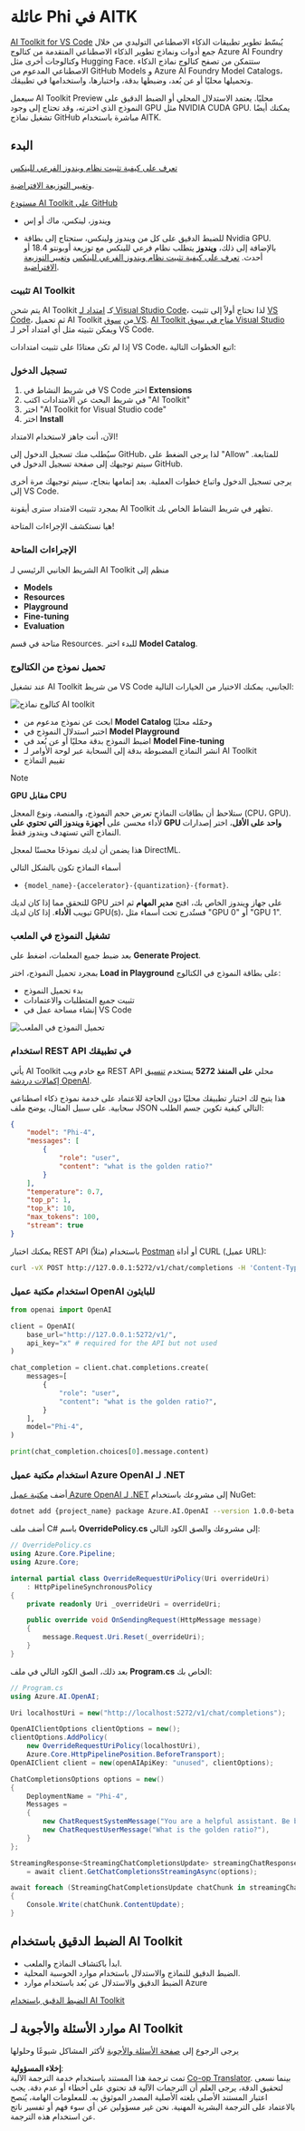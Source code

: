<!--
CO_OP_TRANSLATOR_METADATA:
{
  "original_hash": "4951d458c0b60c02cd1e751b40903877",
  "translation_date": "2025-07-16T19:21:16+00:00",
  "source_file": "md/01.Introduction/02/05.AITK.md",
  "language_code": "ar"
}
-->
# عائلة Phi في AITK

[AI Toolkit for VS Code](https://marketplace.visualstudio.com/items?itemName=ms-windows-ai-studio.windows-ai-studio) يُبسّط تطوير تطبيقات الذكاء الاصطناعي التوليدي من خلال جمع أدوات ونماذج تطوير الذكاء الاصطناعي المتقدمة من كتالوج Azure AI Foundry وكتالوجات أخرى مثل Hugging Face. ستتمكن من تصفح كتالوج نماذج الذكاء الاصطناعي المدعوم من GitHub Models و Azure AI Foundry Model Catalogs، وتحميلها محليًا أو عن بُعد، وضبطها بدقة، واختبارها، واستخدامها في تطبيقك.

سيعمل AI Toolkit Preview محليًا. يعتمد الاستدلال المحلي أو الضبط الدقيق على النموذج الذي اخترته، وقد تحتاج إلى وجود GPU مثل NVIDIA CUDA GPU. يمكنك أيضًا تشغيل نماذج GitHub مباشرة باستخدام AITK.

## البدء

[تعرف على كيفية تثبيت نظام ويندوز الفرعي للينكس](https://learn.microsoft.com/windows/wsl/install?WT.mc_id=aiml-137032-kinfeylo)

و[تغيير التوزيعة الافتراضية](https://learn.microsoft.com/windows/wsl/install#change-the-default-linux-distribution-installed).

[مستودع AI Toolkit على GitHub](https://github.com/microsoft/vscode-ai-toolkit/)

- ويندوز، لينكس، ماك أو إس
  
- للضبط الدقيق على كل من ويندوز ولينكس، ستحتاج إلى بطاقة Nvidia GPU. بالإضافة إلى ذلك، **ويندوز** يتطلب نظام فرعي للينكس مع توزيعة أوبونتو 18.4 أو أحدث. [تعرف على كيفية تثبيت نظام ويندوز الفرعي للينكس](https://learn.microsoft.com/windows/wsl/install) و[تغيير التوزيعة الافتراضية](https://learn.microsoft.com/windows/wsl/install#change-the-default-linux-distribution-installed).

### تثبيت AI Toolkit

يتم شحن AI Toolkit كـ [امتداد لـ Visual Studio Code](https://code.visualstudio.com/docs/setup/additional-components#_vs-code-extensions)، لذا تحتاج أولاً إلى تثبيت [VS Code](https://code.visualstudio.com/docs/setup/windows?WT.mc_id=aiml-137032-kinfeylo)، ثم تحميل AI Toolkit من [سوق VS](https://marketplace.visualstudio.com/items?itemName=ms-windows-ai-studio.windows-ai-studio).
[AI Toolkit متاح في سوق Visual Studio](https://marketplace.visualstudio.com/items?itemName=ms-windows-ai-studio.windows-ai-studio) ويمكن تثبيته مثل أي امتداد آخر لـ VS Code.

إذا لم تكن معتادًا على تثبيت امتدادات VS Code، اتبع الخطوات التالية:

### تسجيل الدخول

1. في شريط النشاط في VS Code اختر **Extensions**
1. في شريط البحث عن الامتدادات اكتب "AI Toolkit"
1. اختر "AI Toolkit for Visual Studio code"
1. اختر **Install**

الآن، أنت جاهز لاستخدام الامتداد!

سيُطلب منك تسجيل الدخول إلى GitHub، لذا يرجى الضغط على "Allow" للمتابعة. سيتم توجيهك إلى صفحة تسجيل الدخول في GitHub.

يرجى تسجيل الدخول واتباع خطوات العملية. بعد إتمامها بنجاح، سيتم توجيهك مرة أخرى إلى VS Code.

بمجرد تثبيت الامتداد سترى أيقونة AI Toolkit تظهر في شريط النشاط الخاص بك.

هيا نستكشف الإجراءات المتاحة!

### الإجراءات المتاحة

الشريط الجانبي الرئيسي لـ AI Toolkit منظم إلى  

- **Models**
- **Resources**
- **Playground**  
- **Fine-tuning**
- **Evaluation**

متاحة في قسم Resources. للبدء اختر **Model Catalog**.

### تحميل نموذج من الكتالوج

عند تشغيل AI Toolkit من شريط VS Code الجانبي، يمكنك الاختيار من الخيارات التالية:

![كتالوج نماذج AI toolkit](../../../../../translated_images/AItoolkitmodel_catalog.7a7be6a7d8468d310ae1dc2cdb2d42add99d7607b5e0e838db7924d4d25e8475.ar.png)

- ابحث عن نموذج مدعوم من **Model Catalog** وحمّله محليًا
- اختبر استدلال النموذج في **Model Playground**
- اضبط النموذج بدقة محليًا أو عن بُعد في **Model Fine-tuning**
- انشر النماذج المضبوطة بدقة إلى السحابة عبر لوحة الأوامر لـ AI Toolkit
- تقييم النماذج

> [!NOTE]
>
> **GPU مقابل CPU**
>
> ستلاحظ أن بطاقات النماذج تعرض حجم النموذج، والمنصة، ونوع المعجل (CPU، GPU). لأداء محسن على **أجهزة ويندوز التي تحتوي على GPU واحد على الأقل**، اختر إصدارات النماذج التي تستهدف ويندوز فقط.
>
> هذا يضمن أن لديك نموذجًا محسنًا لمعجل DirectML.
>
> أسماء النماذج تكون بالشكل التالي
>
> - `{model_name}-{accelerator}-{quantization}-{format}`.
>
>للتحقق مما إذا كان لديك GPU على جهاز ويندوز الخاص بك، افتح **مدير المهام** ثم اختر تبويب **الأداء**. إذا كان لديك GPU(s)، فستُدرج تحت أسماء مثل "GPU 0" أو "GPU 1".

### تشغيل النموذج في الملعب

بعد ضبط جميع المعلمات، اضغط على **Generate Project**.

بمجرد تحميل النموذج، اختر **Load in Playground** على بطاقة النموذج في الكتالوج:

- بدء تحميل النموذج
- تثبيت جميع المتطلبات والاعتمادات
- إنشاء مساحة عمل في VS Code

![تحميل النموذج في الملعب](../../../../../translated_images/AItoolkitload_model_into_playground.dcef5355b1653b52e1f675d80cd429100cfe0c5d6a316ff331f3ae10923bca38.ar.png)

### استخدام REST API في تطبيقك

يأتي AI Toolkit مع خادم ويب REST API محلي **على المنفذ 5272** يستخدم [تنسيق إكمالات دردشة OpenAI](https://platform.openai.com/docs/api-reference/chat/create).

هذا يتيح لك اختبار تطبيقك محليًا دون الحاجة للاعتماد على خدمة نموذج ذكاء اصطناعي سحابية. على سبيل المثال، يوضح ملف JSON التالي كيفية تكوين جسم الطلب:

```json
{
    "model": "Phi-4",
    "messages": [
        {
            "role": "user",
            "content": "what is the golden ratio?"
        }
    ],
    "temperature": 0.7,
    "top_p": 1,
    "top_k": 10,
    "max_tokens": 100,
    "stream": true
}
```

يمكنك اختبار REST API باستخدام (مثلاً) [Postman](https://www.postman.com/) أو أداة CURL (عميل URL):

```bash
curl -vX POST http://127.0.0.1:5272/v1/chat/completions -H 'Content-Type: application/json' -d @body.json
```

### استخدام مكتبة عميل OpenAI للبايثون

```python
from openai import OpenAI

client = OpenAI(
    base_url="http://127.0.0.1:5272/v1/", 
    api_key="x" # required for the API but not used
)

chat_completion = client.chat.completions.create(
    messages=[
        {
            "role": "user",
            "content": "what is the golden ratio?",
        }
    ],
    model="Phi-4",
)

print(chat_completion.choices[0].message.content)
```

### استخدام مكتبة عميل Azure OpenAI لـ .NET

أضف [مكتبة عميل Azure OpenAI لـ .NET](https://www.nuget.org/packages/Azure.AI.OpenAI/) إلى مشروعك باستخدام NuGet:

```bash
dotnet add {project_name} package Azure.AI.OpenAI --version 1.0.0-beta.17
```

أضف ملف C# باسم **OverridePolicy.cs** إلى مشروعك والصق الكود التالي:

```csharp
// OverridePolicy.cs
using Azure.Core.Pipeline;
using Azure.Core;

internal partial class OverrideRequestUriPolicy(Uri overrideUri)
    : HttpPipelineSynchronousPolicy
{
    private readonly Uri _overrideUri = overrideUri;

    public override void OnSendingRequest(HttpMessage message)
    {
        message.Request.Uri.Reset(_overrideUri);
    }
}
```

بعد ذلك، الصق الكود التالي في ملف **Program.cs** الخاص بك:

```csharp
// Program.cs
using Azure.AI.OpenAI;

Uri localhostUri = new("http://localhost:5272/v1/chat/completions");

OpenAIClientOptions clientOptions = new();
clientOptions.AddPolicy(
    new OverrideRequestUriPolicy(localhostUri),
    Azure.Core.HttpPipelinePosition.BeforeTransport);
OpenAIClient client = new(openAIApiKey: "unused", clientOptions);

ChatCompletionsOptions options = new()
{
    DeploymentName = "Phi-4",
    Messages =
    {
        new ChatRequestSystemMessage("You are a helpful assistant. Be brief and succinct."),
        new ChatRequestUserMessage("What is the golden ratio?"),
    }
};

StreamingResponse<StreamingChatCompletionsUpdate> streamingChatResponse
    = await client.GetChatCompletionsStreamingAsync(options);

await foreach (StreamingChatCompletionsUpdate chatChunk in streamingChatResponse)
{
    Console.Write(chatChunk.ContentUpdate);
}
```


## الضبط الدقيق باستخدام AI Toolkit

- ابدأ باكتشاف النماذج والملعب.
- الضبط الدقيق للنماذج والاستدلال باستخدام موارد الحوسبة المحلية.
- الضبط الدقيق والاستدلال عن بُعد باستخدام موارد Azure

[الضبط الدقيق باستخدام AI Toolkit](../../03.FineTuning/Finetuning_VSCodeaitoolkit.md)

## موارد الأسئلة والأجوبة لـ AI Toolkit

يرجى الرجوع إلى [صفحة الأسئلة والأجوبة](https://github.com/microsoft/vscode-ai-toolkit/blob/main/archive/QA.md) لأكثر المشاكل شيوعًا وحلولها

**إخلاء المسؤولية**:  
تمت ترجمة هذا المستند باستخدام خدمة الترجمة الآلية [Co-op Translator](https://github.com/Azure/co-op-translator). بينما نسعى لتحقيق الدقة، يرجى العلم أن الترجمات الآلية قد تحتوي على أخطاء أو عدم دقة. يجب اعتبار المستند الأصلي بلغته الأصلية المصدر الموثوق به. للمعلومات الهامة، يُنصح بالاعتماد على الترجمة البشرية المهنية. نحن غير مسؤولين عن أي سوء فهم أو تفسير ناتج عن استخدام هذه الترجمة.